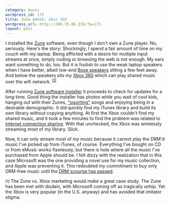```yaml
--- 
category: music
wordpress_id: 173
title: Zune &#038; Xbox 360
wordpress_url: http://208.75.86.216/?p=173
layout: post
---
```

I installed the <a href="http://www.zune.net">Zune</a> software, even though I don't own a Zune player. No, seriously. Here's the story: Shockingly, I spend a fair amount of time on my couch with my laptop. Being afflicted with a desire for multiple input streams at once, simply coding or browsing the web is not enough. My ears want something to do, too. But it is foolish to use the weak laptop speakers when I have better, albeit low-end <a href="http://www.bose.com/controller?event=VIEW_PRODUCT_PAGE_EVENT&product=am3_virtuallyinvisible_index">Bose speakers</a> sitting a few feet away. And below the speakers sits my <a href="http://www.xbox.com">Xbox 360</a> which can play shared music over the wifi network. <sup><a href="#zune1">[1]</a></sup>

After running <a href="http://www.zune.net/en-us/meetzune/software.htm">Zune software installer</a> it proceeds to check for updates for a <em>long</em> time. Good thing the installer has photos while you wait of cool kids, hanging out with their Zunes, <a href="http://www.msnbc.msn.com/id/15894451/site/newsweek/">"squirting"</a> songs and enjoying being in a desirable demographic. It did quickly find my iTunes library and build its own library without copying anything. At first the Xbox couldn't find my shared music, and it took a few minutes to find the problem was related to <a href="http://support.microsoft.com/kb/911738">internet connection sharing</a>. With that unchecked, the Xbox was wirelessly streaming <em>most</em> of my library. Slick.

Now, it can only stream most of my music because it cannot play the DRM'd music I've picked up from iTunes, of course. Everything I've bought on CD or from eMusic works flawlessly, but there is hole where all the music I've purchased from Apple should be. I felt dizzy with the realization that in this case Microsoft was the one providing a novel use for my music collection, and Apple was preventing it. This redoubled my commitment to buy only DRM-free music until the <a href="http://graysky.org/2007/04/death-of-drm-emi-itunes/">DRM scourge has passed</a>.

<span class="footnote"><small><a name="zune1">[1]</a></small> The Zune vs. Xbox marketing would make a great case study. The Zune has been met with disdain, with Microsoft coming off as tragically unhip. Yet the Xbox is very popular (in the U.S. anyway) and has avoided that imitator stigma.</span>
